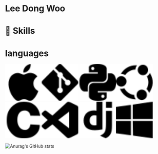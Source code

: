 # Lee Dong Woo
#
# 🦾 Skills
# languages


<img src="./icon/apple.svg" alt="apple" height="120" width="120"><img src="./icon/git.svg" height="120" width="120">
<img src="./icon/python.svg" alt="python" height="120" width="120"><img src="./icon/ubuntu.svg" height="120" width="120">
<img src="./icon/c.svg" alt="c" height="120" width="120"><img src="./icon/visualstudiocode.svg" height="120" width="120">
<img src="./icon/django.svg" alt="django" height="120" width="120"><img src="./icon/windows.svg" height="120" width="120">
 </h1>

![Anurag's GitHub stats](https://github-readme-stats.vercel.app/api?username=moveright1231&show_icons=true&theme=radical)

<!--
**moveright1231/moveright1231** is a ✨ _special_ ✨ repository because its `README.md` (this file) appears on your GitHub profile.

Here are some ideas to get you started:

- 🔭 I’m currently working on ...
- 🌱 I’m currently learning ...
- 👯 I’m looking to collaborate on ...
- 🤔 I’m looking for help with ...
- 💬 Ask me about ...
- 📫 How to reach me: ...
- 😄 Pronouns: ...
- ⚡ Fun fact: ...
-->
